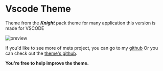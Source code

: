 # Vscode Theme
Theme from the ***Knight*** pack theme for many application
this version is made for VSCODE
 
![preview](https://media.discordapp.net/attachments/1239006066361237580/1239006083758948373/preview.png?ex=664159d5&is=66400855&hm=5debd05065474218b7a23c3de57b628997261bc776ee08ba192f56ef8131a71d&=&format=webp&quality=lossless&width=1244&height=671)

If you'd like to see more of mets project, you can go to my [github](https://github.com/kerogs) Or you can check out the [theme's github](https://github.com/kerogs/knight-vscode). 

**You're free to help improve the theme.**